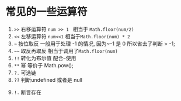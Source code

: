 # 常见的一些运算符


1. `>>` 右移运算符 `num >> 1 ` 相当于 `Math.floor(num/2)`
2. `<<` 左移运算符 `num<<1` 相当于`Math.floor(num) * 2`
3. `~`  按位取反 一般用于处理 -1 的情况, 因为~-1 是 0 所以省去了判断 > -1;
4. `~~` 取反再取反 相当于调用了`Math.floor(num)`
5. `!!` 转化为布尔值 配合`~`使用
6. `**` 幂 等价于 Math.pow();
7. `?.` 可选链
8. `??` 判断undefined 或者是 null

<!-- TS -->
9. `!.` 断言存在
